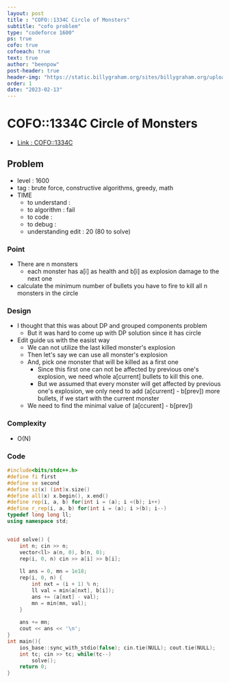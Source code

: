 ```yaml
---
layout: post
title : "COFO::1334C Circle of Monsters"
subtitle: "cofo problem"
type: "codeforce 1600"
ps: true
cofo: true
cofoeach: true
text: true
author: "beenpow"
post-header: true
header-img: "https://static.billygraham.org/sites/billygraham.org/uploads/prod/2016/07/UpsideDown-Feature.jpg"
order: 1
date: "2023-02-13"
---
```

# COFO::1334C Circle of Monsters
- [Link : COFO::1334C](https://codeforces.com/problemset/problem/1334/C)


## Problem 

- level : 1600
- tag : brute force, constructive algorithms, greedy, math
- TIME
  - to understand    : 
  - to algorithm     : fail
  - to code          : 
  - to debug         : 
  - understanding edit : 20 (80 to solve)

### Point
- There are n monsters
  - each monster has a[i] as health and b[i] as explosion damage to the next one
- calculate the minimum number of bullets you have to fire to kill all n monsters in the circle

### Design
- I thought that this was about DP and grouped components problem
  - But it was hard to come up with DP solution since it has circle
- Edit guide us with the easist way
  - We can not utilize the last killed monster's explosion
  - Then let's say we can use all monster's explosion
  - And, pick one monster that will be killed as a first one
    - Since this first one can not be affected by previous one's explosion, we need whole a[current] bullets to kill this one.
    - But we assumed that every monster will get affected by previous one's explosion, we only need to add (a[current] - b[prev]) more bullets, if we start with the current monster
  - We need to find the minimal value of (a[ccurent] - b[prev]) 

### Complexity
- O(N)

### Code

```cpp
#include<bits/stdc++.h>
#define fi first
#define se second
#define sz(x) (int)x.size()
#define all(x) x.begin(), x.end()
#define rep(i, a, b) for(int i = (a); i <(b); i++)
#define r_rep(i, a, b) for(int i = (a); i >(b); i--)
typedef long long ll;
using namespace std;


void solve() {
    int n; cin >> n;
    vector<ll> a(n, 0), b(n, 0);
    rep(i, 0, n) cin >> a[i] >> b[i];
    
    ll ans = 0, mn = 1e18;
    rep(i, 0, n) {
        int nxt = (i + 1) % n;
        ll val = min(a[nxt], b[i]);
        ans += (a[nxt] - val);
        mn = min(mn, val);
    }
    
    ans += mn;
    cout << ans << '\n';
}
int main(){
    ios_base::sync_with_stdio(false); cin.tie(NULL); cout.tie(NULL);
    int tc; cin >> tc; while(tc--)
        solve();
    return 0;
}
```
